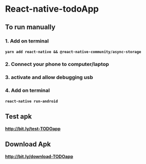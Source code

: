 # React-native-todoApp

## To run manually

### 1. Add on terminal

#### `yarn add react-native && @react-native-community/async-storage`

### 2. Connect your phone to computer/laptop
### 3. activate and allow debugging usb
### 4. Add on terminal

#### `react-native run-android`

## Test apk
#### http://bit.ly/test-TODOapp

## Download Apk
#### http://bit.ly/download-TODOapp

